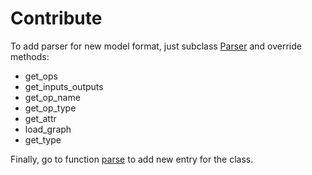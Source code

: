 # Contribute
To add parser for new model format, just subclass [Parser](https://github.com/RandySheriffH/tracer/blob/master/tracer/parsers.py#L14) and override methods:

- get_ops
- get_inputs_outputs
- get_op_name
- get_op_type
- get_attr
- load_graph
- get_type

Finally, go to function [parse](https://github.com/RandySheriffH/tracer/blob/master/tracer/parsers.py#L590) to add new entry for the class.
